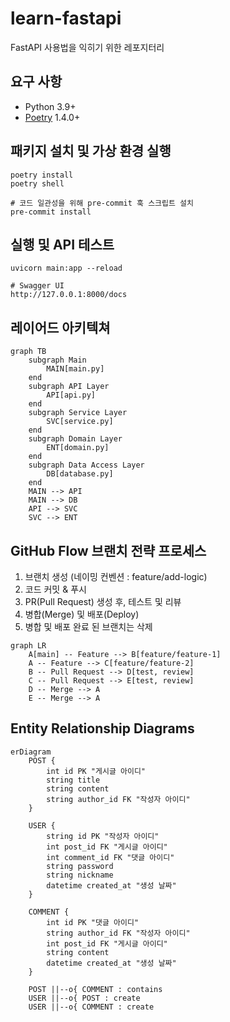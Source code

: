 # learn-fastapi
FastAPI 사용법을 익히기 위한 레포지터리

## 요구 사항

- Python 3.9+
- [Poetry](https://python-poetry.org/docs/#installation) 1.4.0+

## 패키지 설치 및 가상 환경 실행

```shell
poetry install
poetry shell

# 코드 일관성을 위해 pre-commit 훅 스크립트 설치
pre-commit install
```

## 실행 및 API 테스트

```shell
uvicorn main:app --reload

# Swagger UI
http://127.0.0.1:8000/docs
```

## 레이어드 아키텍쳐

```mermaid
graph TB
    subgraph Main
        MAIN[main.py]
    end
    subgraph API Layer
        API[api.py]
    end
    subgraph Service Layer
        SVC[service.py]
    end
    subgraph Domain Layer
        ENT[domain.py]
    end
    subgraph Data Access Layer
        DB[database.py]
    end
    MAIN --> API
    MAIN --> DB
    API --> SVC
    SVC --> ENT
```

## GitHub Flow 브랜치 전략 프로세스

1. 브랜치 생성 (네이밍 컨벤션 : feature/add-logic)
2. 코드 커밋 & 푸시
3. PR(Pull Request) 생성 후, 테스트 및 리뷰
4. 병합(Merge) 및 배포(Deploy)
5. 병합 및 배포 완료 된 브랜치는 삭제 

```mermaid
graph LR
    A[main] -- Feature --> B[feature/feature-1]
    A -- Feature --> C[feature/feature-2]
    B -- Pull Request --> D[test, review]
    C -- Pull Request --> E[test, review]
    D -- Merge --> A
    E -- Merge --> A
```

## Entity Relationship Diagrams

```mermaid
erDiagram
    POST {
        int id PK "게시글 아이디"
        string title 
        string content
        string author_id FK "작성자 아이디"
    }
    
    USER {
        string id PK "작성자 아이디"
        int post_id FK "게시글 아이디"
        int comment_id FK "댓글 아이디"
        string password 
        string nickname
        datetime created_at "생성 날짜"
    }
    
    COMMENT {
        int id PK "댓글 아이디"
        string author_id FK "작성자 아이디"
        int post_id FK "게시글 아이디"
        string content
        datetime created_at "생성 날짜"
    }
    
    POST ||--o{ COMMENT : contains
    USER ||--o{ POST : create
    USER ||--o{ COMMENT : create
```